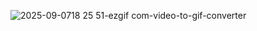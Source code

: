 
![2025-09-0718 25 51-ezgif com-video-to-gif-converter](https://github.com/user-attachments/assets/0d16d2ae-fdfb-4a4b-bae5-b2782ad2de2c)
